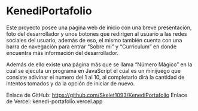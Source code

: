 # KenediPortafolio

Este proyecto posee una página web de inicio con una breve presentación, foto del desarrollador y unos botones que redirigen al usuario a las redes sociales del usuario, además de eso, el mismo también cuenta con una barra de navegación para entrar “Sobre mi” y “Curriculum” en donde encuentra más información del desarrollador.

Además de ello existe una página más que se llama “Número Mágico” en la cual se ejecuta un programa en JavaScript el cual es un minijuego que consiste adivinar el numero del 1 al 10, al completarlo dirá la cantidad de intentos tomados y da la opción de iniciar de nuevo.

Enlace de GitHub:
https://github.com/Skelet1093/KenediPortafolio
Enlace de Vercel:
kenedi-portafolio.vercel.app
